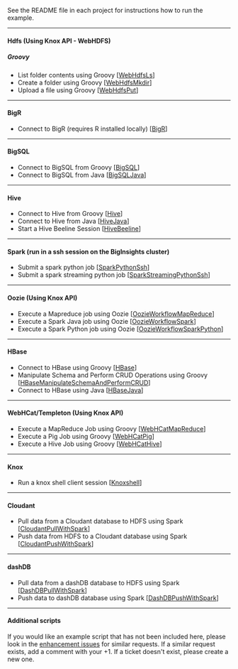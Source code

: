 See the README file in each project for instructions how to run the example.

*********************************************************************

#### Hdfs (Using Knox API - WebHDFS)

##### *Groovy*

- List folder contents using Groovy [[WebHdfsLs](./WebHdfsLs/)]
- Create a folder using Groovy [[WebHdfsMkdir](./WebHdfsMkdir/)]
- Upload a file using Groovy [[WebHdfsPut](./WebHdfsPut/)]

*********************************************************************

#### BigR 

- Connect to BigR (requires R installed locally) [[BigR](./BigR)]

*********************************************************************

#### BigSQL

- Connect to BigSQL from Groovy [[BigSQL](./BigSQL)]
- Connect to BigSQL from Java [[BigSQLJava](./BigSQLJava)]

*********************************************************************

#### Hive

- Connect to Hive from Groovy [[Hive](./Hive)]
- Connect to Hive from Java  [[HiveJava](./HiveJava)]
- Start a Hive Beeline Session [[HiveBeeline](./HiveBeeline)]

*********************************************************************

#### Spark (run in a ssh session on the BigInsights cluster)

- Submit a spark python job [[SparkPythonSsh](./SparkPythonSsh)]
- Submit a spark streaming python job [[SparkStreamingPythonSsh](./SparkStreamingPythonSsh)]

*********************************************************************

#### Oozie (Using Knox API)

- Execute a Mapreduce job using Oozie [[OozieWorkflowMapReduce](./OozieWorkflowMapReduce)]
- Execute a Spark Java job using Oozie [[OozieWorkflowSpark](./OozieWorkflowSpark)]
- Execute a Spark Python job using Oozie [[OozieWorkflowSparkPython](./OozieWorkflowSparkPython)]

*********************************************************************

#### HBase

- Connect to HBase using Groovy [[HBase](./HBase)]
- Manipulate Schema and Perform CRUD Operations using Groovy [[HBaseManipulateSchemaAndPerformCRUD](./HBaseManipulateSchemaAndPerformCRUD)]
- Connect to HBase using Java [[HBaseJava](./HBaseJava)]

*********************************************************************

#### WebHCat/Templeton (Using Knox API)

- Execute a MapReduce Job using Groovy  [[WebHCatMapReduce](./WebHCatMapReduce)]
- Execute a Pig Job using Groovy [[WebHCatPig](./WebHCatPig)]
- Execute a Hive Job using Groovy [[WebHCatHive](./WebHCatHive)]

*********************************************************************

####  Knox

- Run a knox shell client session [[Knoxshell](./Knoxshell)]

*********************************************************************

#### Cloudant

- Pull data from a Cloudant database to HDFS using Spark [[CloudantPullWithSpark](./CloudantPullWithSpark)]
- Push data from HDFS to a Cloudant database using Spark [[CloudantPushWithSpark](./CloudantPushWithSpark)]

*********************************************************************

#### dashDB

- Pull data from a dashDB database to HDFS using Spark [[DashDBPullWithSpark](./DashDBPullWithSpark)]
- Push data to dashDB database using Spark [[DashDBPushWithSpark](./DashDBPushWithSpark)] 

*********************************************************************

#### Additional scripts

If you would like an example script that has not been included here, please look in the [enhancement issues](https://github.com/snowch/biginsight-examples/issues?q=is%3Aissue+is%3Aopen+label%3Aenhancement) for similar requests.  If a similar request exists, add a comment with your +1.  If a ticket doesn't exist, please create a new one.
